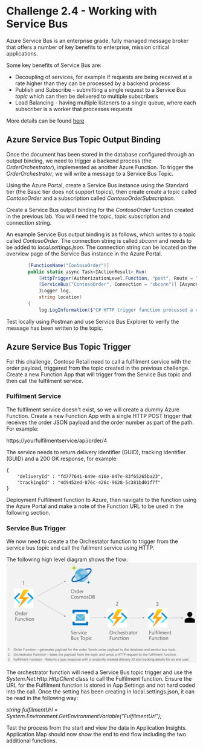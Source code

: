 # Challenge 2.4 - Working with Service Bus

Azure Service Bus is an enterprise grade, fully managed message broker that offers a number of key benefits to enterprise, mission critical applications.

Some key benefits of Service Bus are:

- Decoupling of services, for example if requests are being received at a rate higher than they can be processed by a backend process
- Publish and Subscribe - submitting a single request to a Service Bus *topic* which can then be delivered to multiple subscribers
- Load Balancing - having multiple listeners to a single queue, where each subscriber is a worker that processes requests

 More details can be found [here](https://learn.microsoft.com/en-us/azure/service-bus-messaging/service-bus-messaging-overview)

## Azure Service Bus Topic Output Binding
Once the document has been stored in the database configured through an output binding, we need to trigger a backend process (the *OrderOrchestrator*), implemented as another Azure Function. To trigger the *OrderOrchestrator*, we will write a message to a Service Bus Topic. 

Using the Azure Portal, create a Service Bus instance using the Standard tier (the Basic tier does not support topics), then create create a topic called *ContosoOrder* and a subscription called *ContosoOrderSubscription*.

Create a Service Bus output binding for the *ContosoOrder* function created in the previous lab. You will need the topic, topic subscription and connection string.

An example Service Bus output binding is as follows, which writes to a topic called *ContosoOrder*. The connection string is called *sbconn* and needs to be added to *local.settings.json*. The connection string can be located on the overview page of the Service Bus instance in the Azure Portal.

```c#
        [FunctionName("ContosoOrder")]
        public static async Task<IActionResult> Run(
            [HttpTrigger(AuthorizationLevel.Function, "post", Route = "orders/{location:alpha}")] HttpRequest req,
            [ServiceBus("ContosoOrder", Connection = "sbconn")] IAsyncCollector<CustomerOrderDetail> sbOutMessage,
            ILogger log,
            string location)
        {
            log.LogInformation($"C# HTTP trigger function processed a request. Location {location}");
```



Test locally using Postman and use Service Bus Explorer to verify the message has been written to the topic.

## Azure Service Bus Topic Trigger

For this challenge, Contoso Retail need to call a fulfilment service with the order payload, triggered from the topic created in the previous challenge. Create a new Function App that will trigger from the Service Bus topic and then call the fulfilment service.

### Fulfilment Service
The fulfilment service doesn't exist, so we will create a dummy Azure Function. Create a new Function App with a single HTTP POST trigger that receives the order JSON payload and the order number as part of the path. For example:

https://yourfulfilmentservice/api/order/4

The service needs to return delivery identifier (GUID), tracking Identifier (GUID) and a 200 OK response, for example:

    {
        "deliveryId" : "fd777641-649e-416e-847e-83f65265ba23",
        "trackingId" : "4d9452ed-876c-426c-9628-5c381bd01f7f"
    }

Deployment Fulfilment function to Azure, then navigate to the function using the Azure Portal and make a note of the Function URL to be used in the following section.

### Service Bus Trigger
We now need to create a the Orchestator function to trigger from the service bus topic and call the fulilment service using HTTP.

The following high level diagram shows the flow:
![Functions Flow](<../images/Functions Flow.png>)

The orchestrator function will need a Service Bus topic trigger and use the *System.Net.Http.HttpClient* class to call the Fulfilment function. Ensure the URL for the Fulfilment function is stored in App Settings and not hard coded into the call. Once the setting has been creating in local.settings.json, it can be read in the following way:

*string fulfilmentUrl = System.Environment.GetEnvironmentVariable("FulfilmentUrl");*

Test the process from the start and view the data in Application Insights.  Application Map should now show the end to end flow including the two additional functions. 



